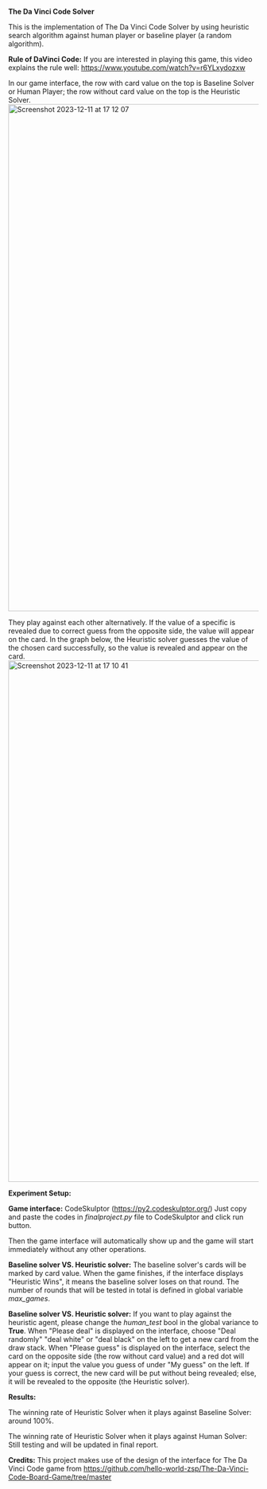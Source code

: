 **The Da Vinci Code Solver**

This is the implementation of The Da Vinci Code Solver by using heuristic search algorithm against human player or baseline player (a random algorithm).

**Rule of DaVinci Code:** If you are interested in playing this game, this video explains the rule well: https://www.youtube.com/watch?v=r6YLxydozxw

In our game interface, the row with card value on the top is Baseline Solver or Human Player; the row without card value on the top is the Heuristic Solver.
<img width="1020" alt="Screenshot 2023-12-11 at 17 12 07" src="https://github.com/yutingliuzz/DaVinciCodeSolver/assets/93453827/1972326f-6d82-414d-88fd-70fd2ec71f3c">

They play against each other alternatively. If the value of a specific is revealed due to correct guess from the opposite side, the value will appear on the card. 
In the graph below, the Heuristic solver guesses the value of the chosen card successfully, so the value is revealed and appear on the card. 
<img width="1049" alt="Screenshot 2023-12-11 at 17 10 41" src="https://github.com/yutingliuzz/DaVinciCodeSolver/assets/93453827/7672dfa5-8619-40d5-aee6-48247c343197">






**Experiment Setup:**

**Game interface:** CodeSkulptor (https://py2.codeskulptor.org/) Just copy and paste the codes in *finalproject.py* file to CodeSkulptor and click run button. 

Then the game interface will automatically show up and the game will start immediately without any other operations. 

**Baseline solver VS. Heuristic solver:** The baseline solver's cards will be marked by card value. When the game finishes, if the interface displays "Heuristic Wins", it means the baseline solver loses on that round. The number of rounds that will be tested in total is defined in global variable *max_games*.

**Baseline solver VS. Heuristic solver:** If you want to play against the heuristic agent, please change the *human_test* bool in the global variance to **True**. 
When "Please deal" is displayed on the interface, choose "Deal randomly" "deal white" or "deal black" on the left to get a new card from the draw stack. 
When "Please guess" is displayed on the interface, select the card on the opposite side (the row without card value) and a red dot will appear on it; input the value you guess of under "My guess" on the left. If your guess is correct, the new card will be put without being revealed; else, it will be revealed to the opposite (the Heuristic solver).

**Results:**

The winning rate of Heuristic Solver when it plays against Baseline Solver: around 100%.

The winning rate of Heuristic Solver when it plays against Human Solver: Still testing and will be updated in final report.

**Credits:**
This project makes use of the design of the interface for The Da Vinci Code game from https://github.com/hello-world-zsp/The-Da-Vinci-Code-Board-Game/tree/master
